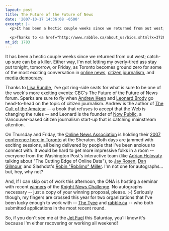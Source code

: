 ```yaml
---
layout: post
title: The Future of the Future of News
date: '2007-10-17 14:36:08 -0500'
excerpt: |-
  <p>It has been a hectic couple weeks since we returned from out west; catch-up sure can be a killer. Either way, I'm not letting my overly-tired ass stay put tonight, tomorrow, or Friday, as Toronto becomes ground zero for some of the most exciting conversation in <a href="http://www.journalists.org/2007conference/">online news</a>, <a href="http://www.cbc.ca/futureofnews/">citizen journalism</a>, and <a href="http://www.mediademocracyday.org/2007+Events">media democracy</a>. </p>

  <p>Thanks to <a href="http://www.rabble.ca/about_us/bios.shtml?x=37289">Lisa Rundle</a>, I've got ring-side seats for what is sure to be one of the week's more exciting events: CBC's The Future of the Future of News forum. Sparks are sure to fly when <a href="http://en.wikipedia.org/wiki/Andrew_Keen">Andrew Keen</a> and <a href="http://en.wikipedia.org/wiki/Leonard_Brody">Leonard Brody</a> go head-to-head on the topic of citizen journalism. Andrew is the author of <a href="http://www.amazon.com/Cult-Amateur-Internet-Killing-Culture/dp/0385520808">The Cult of the Amateur</a> -- a book that refuses to accept that the Web is changing the rules -- and Leonard is the founder of <a href="http://www.nowpublic.com">Now Public</a>, a Vancouver-based citizen journalism start-up that is catching mainstream attention. </p>
mt_id: 1783
---
```

<p>It has been a hectic couple weeks since we returned from out west; catch-up sure can be a killer. Either way, I'm not letting my overly-tired ass stay put tonight, tomorrow, or Friday, as Toronto becomes ground zero for some of the most exciting conversation in <a href="http://www.journalists.org/2007conference/">online news</a>, <a href="http://www.cbc.ca/futureofnews/">citizen journalism</a>, and <a href="http://www.mediademocracyday.org/2007+Events">media democracy</a>. </p>

<p>Thanks to <a href="http://www.rabble.ca/about_us/bios.shtml?x=37289">Lisa Rundle</a>, I've got ring-side seats for what is sure to be one of the week's more exciting events: CBC's The Future of the Future of News forum. Sparks are sure to fly when <a href="http://en.wikipedia.org/wiki/Andrew_Keen">Andrew Keen</a> and <a href="http://en.wikipedia.org/wiki/Leonard_Brody">Leonard Brody</a> go head-to-head on the topic of citizen journalism. Andrew is the author of <a href="http://www.amazon.com/Cult-Amateur-Internet-Killing-Culture/dp/0385520808">The Cult of the Amateur</a> -- a book that refuses to accept that the Web is changing the rules -- and Leonard is the founder of <a href="http://www.nowpublic.com">Now Public</a>, a Vancouver-based citizen journalism start-up that is catching mainstream attention. </p>

<p>On Thursday and Friday, the <a href="http://en.wikipedia.org/wiki/Online_News_Association">Online News Association</a> is holding their <a href="http://journalist.org/2007conference">2007 conference here in Toronto</a> at the Sheraton. Both days are jammed with exciting sessions, all being delivered by people that I've been anxious to connect with. It would be hard to get more impressive folks in a room -- everyone from the Washington Post's interactive team (like <a href="http://en.wikipedia.org/wiki/Adrian_Holovaty">Adrian Holovaty</a> talking about "The Cutting Edge of Online Data"), to <a href="http://en.wikipedia.org/wiki/Jay_Rosen">Jay Rosen</a>, <a href="http://en.wikipedia.org/wiki/Dan_Gillmor">Dan Gilmour</a>, and Slashdot's <a href="http://en.wikipedia.org/wiki/Roblimo">Robin "Roblimo" Miller</a>. I'm not one for autographs... but, hey, why not? </p>

<p>And, If I can skip out of work this afternoon, the ONA is hosting a seminar with recent <a href="http://www.newschallenge.org/winners.html">winners</a> of the <a href="http://www.newschallenge.org/">Knight News Challenge</a>. No autographs necessary -- just a copy of your winning proposal, please.  ;-)  Seriously though, my fingers are crossed this year for two organizations that I've been lucky enough to work with -- <a href="http://www.thetyee.ca">The Tyee</a> and <a href="http://www.rabble.ca">rabble.ca</a> -- who both submitted applications in the most recent round. </p>

<p>So, if you don't see me at the <a href="http://www.jetfuelcoffee.com">Jet Fuel</a> this Saturday, you'll know it's because I'm either recovering or working all weekend! </p>
